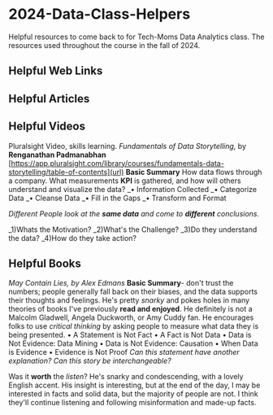 # 2024-Data-Class-Helpers 
Helpful resources to come back to for Tech-Moms Data Analytics class. 
The resources used throughout the course in the fall of 2024.  

## Helpful Web Links

## Helpful Articles

## Helpful Videos
Pluralsight Video, skills learning. _Fundamentals of Data Storytelling,_ by **Renganathan Padmanabhan**
[https://app.pluralsight.com/library/courses/fundamentals-data-storytelling/table-of-contents](url)
**Basic Summary** How data flows through a company. What measurements **KPI** is gathered, and how will others understand and visualize the data?
_•	Information Collected
_•	Categorize Data 
_•	Cleanse Data 
_•	Fill in the Gaps
_•	Transform and Format 

_Different People look at the **same data** and come to **different** conclusions._

_1)Whats the Motivation?
_2)What's the Challenge?
_3)Do they understand the data? 
_4)How do they take action?

## Helpful Books 

  _May Contain Lies, by Alex Edmans_ 
  **Basic Summary**- don't trust the numbers; people generally fall back on their biases, and the data supports their thoughts and feelings. He's pretty _snarky_ and pokes holes in many theories of books I've previously **read and enjoyed**. He definitely is not a Malcolm Gladwell, Angela Duckworth, or Amy Cuddy fan. He encourages folks to use _critical thinking_ by asking people to measure what data they is being presented. 
 • A Statement is Not Fact
 • A Fact is Not Data
 • Data is Not Evidence: Data Mining
 • Data is Not Evidence: Causation
 • When Data is Evidence  • Evidence is Not Proof
_Can this statement have another explanation? Can this story be interchangeable?_ 

Was it **worth** the _listen_? He's snarky and condescending, with a lovely English accent. His insight is interesting, but at the end of the day, I may be interested in facts and solid data, but the majority of people are not. I think they'll continue listening and following misinformation and made-up facts. 

